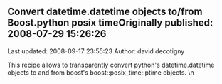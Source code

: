 ## Convert datetime.datetime objects to/from Boost.python posix timeOriginally published: 2008-07-29 15:26:26 
Last updated: 2008-09-17 23:55:23 
Author: david decotigny 
 
This recipe allows to transparently convert python's datetime.datetime objects to and from boost's boost::posix_time::ptime objects.\n
